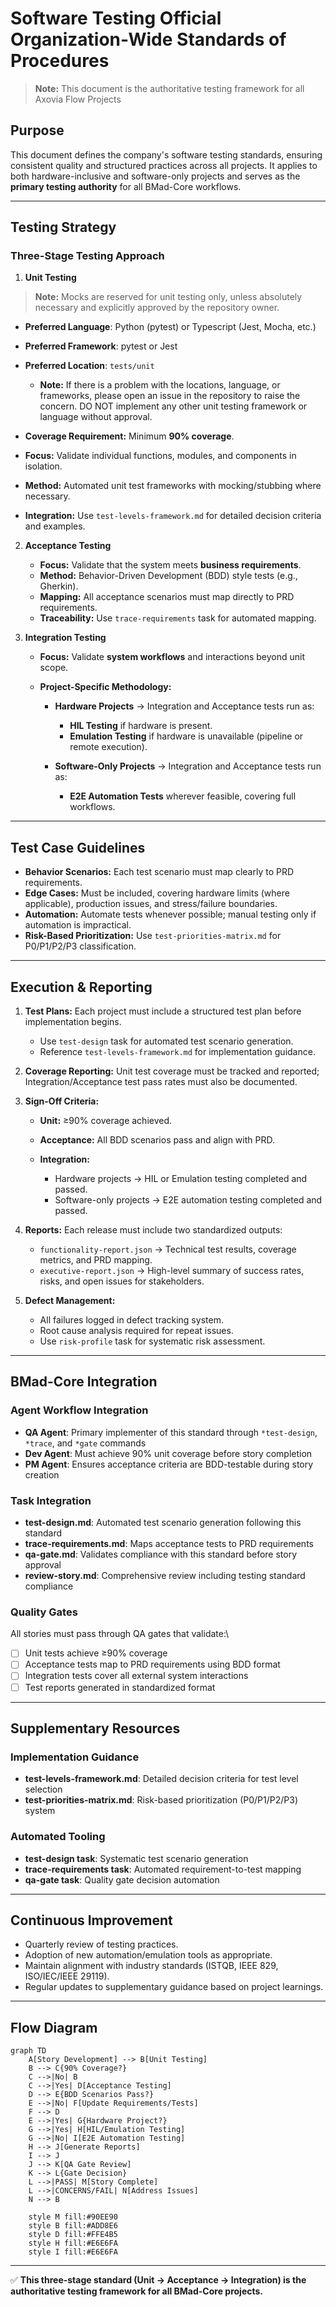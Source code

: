 <!-- DO NOT EDIT: This file is auto-synced from docs/standards/sw-testing-standard.md. Edit the SoT instead. -->
# Software Testing Official Organization-Wide Standards of Procedures
> **Note:** This document is the authoritative testing framework for all Axovia Flow Projects

## Purpose

This document defines the company's software testing standards, ensuring consistent quality and structured practices across all projects. It applies to both hardware-inclusive and software-only projects and serves as the **primary testing authority** for all BMad-Core workflows.

---

## Testing Strategy

### Three-Stage Testing Approach

1. **Unit Testing**
> **Note:** Mocks are reserved for unit testing only, unless absolutely necessary and explicitly approved by the repository owner.

   * **Preferred Language**: Python (pytest) or Typescript (Jest, Mocha, etc.)
   * **Preferred Framework**: pytest or Jest
   * **Preferred Location**: `tests/unit`
     - **Note:** If there is a problem with the locations, language, or frameworks, please open an issue in the repository to raise the concern. DO NOT implement any other unit testing framework or language without approval.
     
   * **Coverage Requirement:** Minimum **90% coverage**.
   * **Focus:** Validate individual functions, modules, and components in isolation.
   * **Method:** Automated unit test frameworks with mocking/stubbing where necessary.
   * **Integration:** Use `test-levels-framework.md` for detailed decision criteria and examples.

2. **Acceptance Testing**

   * **Focus:** Validate that the system meets **business requirements**.
   * **Method:** Behavior-Driven Development (BDD) style tests (e.g., Gherkin).
   * **Mapping:** All acceptance scenarios must map directly to PRD requirements.
   * **Traceability:** Use `trace-requirements` task for automated mapping.

3. **Integration Testing**

   * **Focus:** Validate **system workflows** and interactions beyond unit scope.
   * **Project-Specific Methodology:**

     * **Hardware Projects** → Integration and Acceptance tests run as:

       * **HIL Testing** if hardware is present.
       * **Emulation Testing** if hardware is unavailable (pipeline or remote execution).
     * **Software-Only Projects** → Integration and Acceptance tests run as:

       * **E2E Automation Tests** wherever feasible, covering full workflows.

---

## Test Case Guidelines

* **Behavior Scenarios:** Each test scenario must map clearly to PRD requirements.
* **Edge Cases:** Must be included, covering hardware limits (where applicable), production issues, and stress/failure boundaries.
* **Automation:** Automate tests whenever possible; manual testing only if automation is impractical.
* **Risk-Based Prioritization:** Use `test-priorities-matrix.md` for P0/P1/P2/P3 classification.

---

## Execution & Reporting

1. **Test Plans:**
   Each project must include a structured test plan before implementation begins.
   * Use `test-design` task for automated test scenario generation.
   * Reference `test-levels-framework.md` for implementation guidance.

2. **Coverage Reporting:**
   Unit test coverage must be tracked and reported; Integration/Acceptance test pass rates must also be documented.

3. **Sign-Off Criteria:**

   * **Unit:** ≥90% coverage achieved.
   * **Acceptance:** All BDD scenarios pass and align with PRD.
   * **Integration:**

     * Hardware projects → HIL or Emulation testing completed and passed.
     * Software-only projects → E2E automation testing completed and passed.

4. **Reports:**
   Each release must include two standardized outputs:

   * `functionality-report.json` → Technical test results, coverage metrics, and PRD mapping.
   * `executive-report.json` → High-level summary of success rates, risks, and open issues for stakeholders.

5. **Defect Management:**

   * All failures logged in defect tracking system.
   * Root cause analysis required for repeat issues.
   * Use `risk-profile` task for systematic risk assessment.

---

## BMad-Core Integration

### Agent Workflow Integration

* **QA Agent**: Primary implementer of this standard through `*test-design`, `*trace`, and `*gate` commands
* **Dev Agent**: Must achieve 90% unit coverage before story completion
* **PM Agent**: Ensures acceptance criteria are BDD-testable during story creation

### Task Integration

* **test-design.md**: Automated test scenario generation following this standard
* **trace-requirements.md**: Maps acceptance tests to PRD requirements
* **qa-gate.md**: Validates compliance with this standard before story approval
* **review-story.md**: Comprehensive review including testing standard compliance

### Quality Gates

All stories must pass through QA gates that validate:\

* [ ] Unit tests achieve ≥90% coverage
* [ ] Acceptance tests map to PRD requirements using BDD format
* [ ] Integration tests cover all external system interactions
* [ ] Test reports generated in standardized format

---

## Supplementary Resources

### Implementation Guidance

* **test-levels-framework.md**: Detailed decision criteria for test level selection
* **test-priorities-matrix.md**: Risk-based prioritization (P0/P1/P2/P3) system

### Automated Tooling

* **test-design task**: Systematic test scenario generation
* **trace-requirements task**: Automated requirement-to-test mapping
* **qa-gate task**: Quality gate decision automation

---

## Continuous Improvement

* Quarterly review of testing practices.
* Adoption of new automation/emulation tools as appropriate.
* Maintain alignment with industry standards (ISTQB, IEEE 829, ISO/IEC/IEEE 29119).
* Regular updates to supplementary guidance based on project learnings.

---

## Flow Diagram

```mermaid
graph TD
    A[Story Development] --> B[Unit Testing]
    B --> C{90% Coverage?}
    C -->|No| B
    C -->|Yes| D[Acceptance Testing]
    D --> E{BDD Scenarios Pass?}
    E -->|No| F[Update Requirements/Tests]
    F --> D
    E -->|Yes| G{Hardware Project?}
    G -->|Yes| H[HIL/Emulation Testing]
    G -->|No| I[E2E Automation Testing]
    H --> J[Generate Reports]
    I --> J
    J --> K[QA Gate Review]
    K --> L{Gate Decision}
    L -->|PASS| M[Story Complete]
    L -->|CONCERNS/FAIL| N[Address Issues]
    N --> B
    
    style M fill:#90EE90
    style B fill:#ADD8E6
    style D fill:#FFE4B5
    style H fill:#E6E6FA
    style I fill:#E6E6FA
```


---

✅ **This three-stage standard (Unit → Acceptance → Integration) is the authoritative testing framework for all BMad-Core projects.**


<!-- CONDITIONAL TEST MARKER -->
